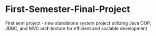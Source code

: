 # First-Semester-Final-Project
First sem project  -  new standalone system project utilizing Java OOP, JDBC, and MVC architecture for efficient and scalable development

